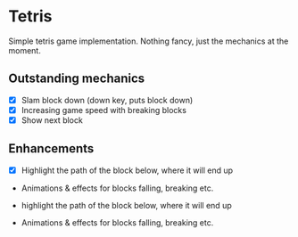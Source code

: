 # Tetris

Simple tetris game implementation. Nothing fancy, just the mechanics at the moment.

## Outstanding mechanics

- [x] Slam block down (down key, puts block down)
- [x] Increasing game speed with breaking blocks
- [x] Show next block

## Enhancements
	
- [x] Highlight the path of the block below, where it will end up
- Animations & effects for blocks falling, breaking etc.

- highlight the path of the block below, where it will end up
- Animations & effects for blocks falling, breaking etc.